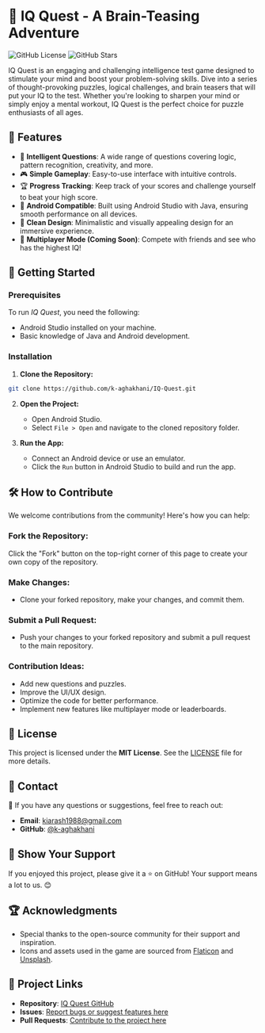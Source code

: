 # 🧠 IQ Quest - A Brain-Teasing Adventure

![GitHub License](https://img.shields.io/github/license/k-aghakhani/IQ-Quest)
![GitHub Stars](https://img.shields.io/github/stars/k-aghakhani/IQ-Quest?style=social)

IQ Quest is an engaging and challenging intelligence test game designed to stimulate your mind and boost your problem-solving skills. Dive into a series of thought-provoking puzzles, logical challenges, and brain teasers that will put your IQ to the test. Whether you're looking to sharpen your mind or simply enjoy a mental workout, IQ Quest is the perfect choice for puzzle enthusiasts of all ages.

## 🌟 Features

- 🧠 **Intelligent Questions**: A wide range of questions covering logic, pattern recognition, creativity, and more.
- 🎮 **Simple Gameplay**: Easy-to-use interface with intuitive controls.
- 🏆 **Progress Tracking**: Keep track of your scores and challenge yourself to beat your high score.
- 📱 **Android Compatible**: Built using Android Studio with Java, ensuring smooth performance on all devices.
- 🎨 **Clean Design**: Minimalistic and visually appealing design for an immersive experience.
- 👥 **Multiplayer Mode (Coming Soon)**: Compete with friends and see who has the highest IQ!

## 🚀 Getting Started

### Prerequisites

To run *IQ Quest*, you need the following:

- Android Studio installed on your machine.
- Basic knowledge of Java and Android development.

### Installation

1. **Clone the Repository:**

```bash
git clone https://github.com/k-aghakhani/IQ-Quest.git
```

2. **Open the Project:**

   - Open Android Studio.
   - Select `File > Open` and navigate to the cloned repository folder.

3. **Run the App:**

   - Connect an Android device or use an emulator.
   - Click the `Run` button in Android Studio to build and run the app.

## 🛠️ How to Contribute

We welcome contributions from the community! Here's how you can help:

### Fork the Repository:

Click the "Fork" button on the top-right corner of this page to create your own copy of the repository.

### Make Changes:

- Clone your forked repository, make your changes, and commit them.

### Submit a Pull Request:

- Push your changes to your forked repository and submit a pull request to the main repository.

### Contribution Ideas:

- Add new questions and puzzles.
- Improve the UI/UX design.
- Optimize the code for better performance.
- Implement new features like multiplayer mode or leaderboards.

## 📜 License

This project is licensed under the **MIT License**. See the [LICENSE](LICENSE) file for more details.

## 🤝 Contact

📧 If you have any questions or suggestions, feel free to reach out:

- **Email**: [kiarash1988@gmail.com](mailto:kiarash1988@gmail.com)
- **GitHub**: [@k-aghakhani](https://github.com/k-aghakhani)

## 🌟 Show Your Support

If you enjoyed this project, please give it a ⭐️ on GitHub! Your support means a lot to us. 😊

## 🏆 Acknowledgments

- Special thanks to the open-source community for their support and inspiration.
- Icons and assets used in the game are sourced from [Flaticon](https://www.flaticon.com/) and [Unsplash](https://unsplash.com/).

## 🌟 Project Links

- **Repository**: [IQ Quest GitHub](https://github.com/k-aghakhani/IQ-Quest)
- **Issues**: [Report bugs or suggest features here](https://github.com/k-aghakhani/IQ-Quest/issues)
- **Pull Requests**: [Contribute to the project here](https://github.com/k-aghakhani/IQ-Quest/pulls)
